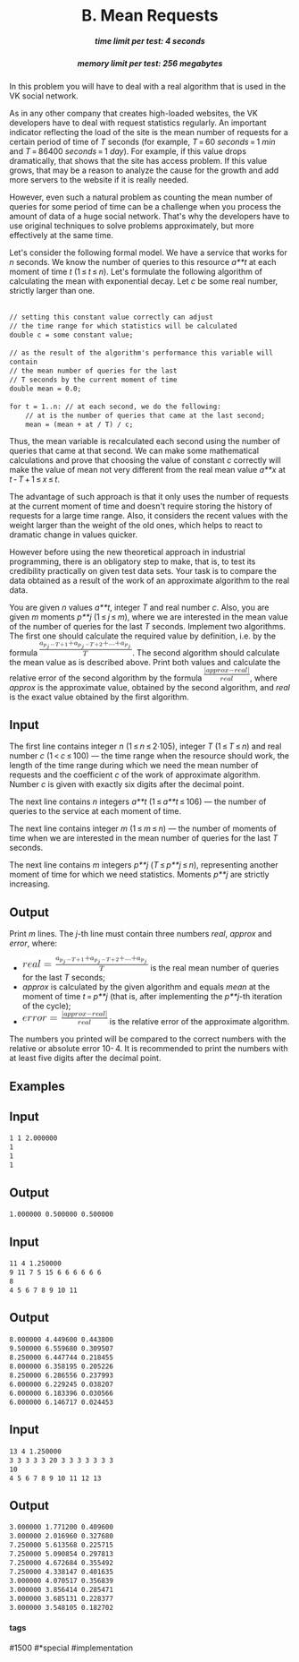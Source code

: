 <h1 style='text-align: center;'> B. Mean Requests</h1>

<h5 style='text-align: center;'>time limit per test: 4 seconds</h5>
<h5 style='text-align: center;'>memory limit per test: 256 megabytes</h5>

In this problem you will have to deal with a real algorithm that is used in the VK social network.

As in any other company that creates high-loaded websites, the VK developers have to deal with request statistics regularly. An important indicator reflecting the load of the site is the mean number of requests for a certain period of time of *T* seconds (for example, *T* = 60 *seconds* = 1 *min* and *T* = 86400 *seconds* = 1 *day*). For example, if this value drops dramatically, that shows that the site has access problem. If this value grows, that may be a reason to analyze the cause for the growth and add more servers to the website if it is really needed.

However, even such a natural problem as counting the mean number of queries for some period of time can be a challenge when you process the amount of data of a huge social network. That's why the developers have to use original techniques to solve problems approximately, but more effectively at the same time.

Let's consider the following formal model. We have a service that works for *n* seconds. We know the number of queries to this resource *a**t* at each moment of time *t* (1 ≤ *t* ≤ *n*). Let's formulate the following algorithm of calculating the mean with exponential decay. Let *c* be some real number, strictly larger than one.


```
  
// setting this constant value correctly can adjust     
// the time range for which statistics will be calculated  
double c = some constant value;   
  
// as the result of the algorithm's performance this variable will contain   
// the mean number of queries for the last   
// T seconds by the current moment of time  
double mean = 0.0;   
  
for t = 1..n: // at each second, we do the following:  
    // at is the number of queries that came at the last second;  
    mean = (mean + at / T) / c;  

```
Thus, the mean variable is recalculated each second using the number of queries that came at that second. We can make some mathematical calculations and prove that choosing the value of constant *c* correctly will make the value of mean not very different from the real mean value *a**x* at *t* - *T* + 1 ≤ *x* ≤ *t*. 

The advantage of such approach is that it only uses the number of requests at the current moment of time and doesn't require storing the history of requests for a large time range. Also, it considers the recent values with the weight larger than the weight of the old ones, which helps to react to dramatic change in values quicker.

However before using the new theoretical approach in industrial programming, there is an obligatory step to make, that is, to test its credibility practically on given test data sets. Your task is to compare the data obtained as a result of the work of an approximate algorithm to the real data. 

You are given *n* values *a**t*, integer *T* and real number *c*. Also, you are given *m* moments *p**j* (1 ≤ *j* ≤ *m*), where we are interested in the mean value of the number of queries for the last *T* seconds. Implement two algorithms. The first one should calculate the required value by definition, i.e. by the formula ![](images/3b7e6a2a96e83f82fad8d5ae0b0196625482460a.png). The second algorithm should calculate the mean value as is described above. Print both values and calculate the relative error of the second algorithm by the formula ![](images/ce00b789c658da21a80813906edd50e449ca0654.png), where *approx* is the approximate value, obtained by the second algorithm, and *real* is the exact value obtained by the first algorithm.

## Input

The first line contains integer *n* (1 ≤ *n* ≤ 2·105), integer *T* (1 ≤ *T* ≤ *n*) and real number *c* (1 < *c* ≤ 100) — the time range when the resource should work, the length of the time range during which we need the mean number of requests and the coefficient *c* of the work of approximate algorithm. Number *c* is given with exactly six digits after the decimal point.

The next line contains *n* integers *a**t* (1 ≤ *a**t* ≤ 106) — the number of queries to the service at each moment of time.

The next line contains integer *m* (1 ≤ *m* ≤ *n*) — the number of moments of time when we are interested in the mean number of queries for the last *T* seconds.

The next line contains *m* integers *p**j* (*T* ≤ *p**j* ≤ *n*), representing another moment of time for which we need statistics. Moments *p**j* are strictly increasing.

## Output

Print *m* lines. The *j*-th line must contain three numbers *real*, *approx* and *error*, where:

* ![](images/b658ef1b555d4a43335450db8ab1cfbcf0bfd944.png) is the real mean number of queries for the last *T* seconds;
* *approx* is calculated by the given algorithm and equals *mean* at the moment of time *t* = *p**j* (that is, after implementing the *p**j*-th iteration of the cycle);
* ![](images/963758ed5561398191a4d0771088a335fcdcc2d3.png) is the relative error of the approximate algorithm.

The numbers you printed will be compared to the correct numbers with the relative or absolute error 10- 4. It is recommended to print the numbers with at least five digits after the decimal point.

## Examples

## Input


```
1 1 2.000000  
1  
1  
1  

```
## Output


```
1.000000 0.500000 0.500000  

```
## Input


```
11 4 1.250000  
9 11 7 5 15 6 6 6 6 6 6  
8  
4 5 6 7 8 9 10 11  

```
## Output


```
8.000000 4.449600 0.443800  
9.500000 6.559680 0.309507  
8.250000 6.447744 0.218455  
8.000000 6.358195 0.205226  
8.250000 6.286556 0.237993  
6.000000 6.229245 0.038207  
6.000000 6.183396 0.030566  
6.000000 6.146717 0.024453  

```
## Input


```
13 4 1.250000  
3 3 3 3 3 20 3 3 3 3 3 3 3  
10  
4 5 6 7 8 9 10 11 12 13  

```
## Output


```
3.000000 1.771200 0.409600  
3.000000 2.016960 0.327680  
7.250000 5.613568 0.225715  
7.250000 5.090854 0.297813  
7.250000 4.672684 0.355492  
7.250000 4.338147 0.401635  
3.000000 4.070517 0.356839  
3.000000 3.856414 0.285471  
3.000000 3.685131 0.228377  
3.000000 3.548105 0.182702  

```


#### tags 

#1500 #*special #implementation 